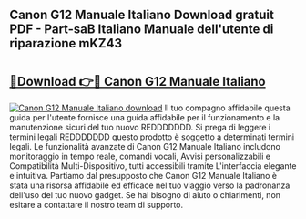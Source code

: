 ## Canon G12 Manuale Italiano Download gratuit PDF - Part-saB Italiano Manuale dell'utente di riparazione mKZ43

# <h2><a href="http://dfdontn.blite.top/?on=Canon+G12+Manuale+Italiano">🔗Download 👉🔴 Canon G12 Manuale Italiano</a></h2>

[![Canon G12 Manuale Italiano download](https://i.imgur.com/lujVjoI.png)](http://dfdontn.blite.top/?on=Canon+G12+Manuale+Italiano)
Il tuo compagno affidabile questa guida per l'utente fornisce una guida affidabile per il funzionamento e la manutenzione sicuri del tuo nuovo REDDDDDDD. Si prega di leggere i termini legali REDDDDDDD questo prodotto è soggetto a determinati termini legali. Le funzionalità avanzate di Canon G12 Manuale Italiano includono monitoraggio in tempo reale, comandi vocali, Avvisi personalizzabili e Compatibilità Multi-Dispositivo, tutti accessibili tramite L'interfaccia elegante e intuitiva. Partiamo dal presupposto che Canon G12 Manuale Italiano è stata una risorsa affidabile ed efficace nel tuo viaggio verso la padronanza dell'uso del tuo nuovo gadget. Se hai bisogno di aiuto o chiarimenti, non esitare a contattare il nostro team di supporto.
